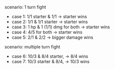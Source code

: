 scenario: 1 turn fight

- case 1: 1/1 starter & 1/1 -> starter wins
- case 2: 1/1 & 1/1 starter -> starter wins
- case 3: 1 hp & 1 (1/1) dmg for both -> starter wins
- case 4: 4/5 for both -> starter wins
- case 5: 2/1 & 2/2 -> bigger damage wins

scenario: multiple turn fight

- case 6: 10/3 & 8/4 starter, -> 8/4 wins
- case 7: 10/3 starter & 8/4, -> 10/3 wins